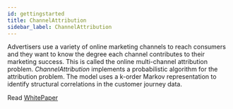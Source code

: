 ```yaml
---
id: gettingstarted
title: ChannelAttribution
sidebar_label: ChannelAttribution
---
```


Advertisers use a variety of online marketing channels to reach consumers and they want to know the degree each channel contributes to their marketing success. This is called the online multi-channel attribution problem. <i>ChannelAttribution</i> implements a probabilistic algorithm for the attribution problem. The model uses a k-order Markov representation to identify structural correlations in the customer journey data.

Read [WhitePaper](/pdf/ChannelAttributionWhitePaper.pdf)